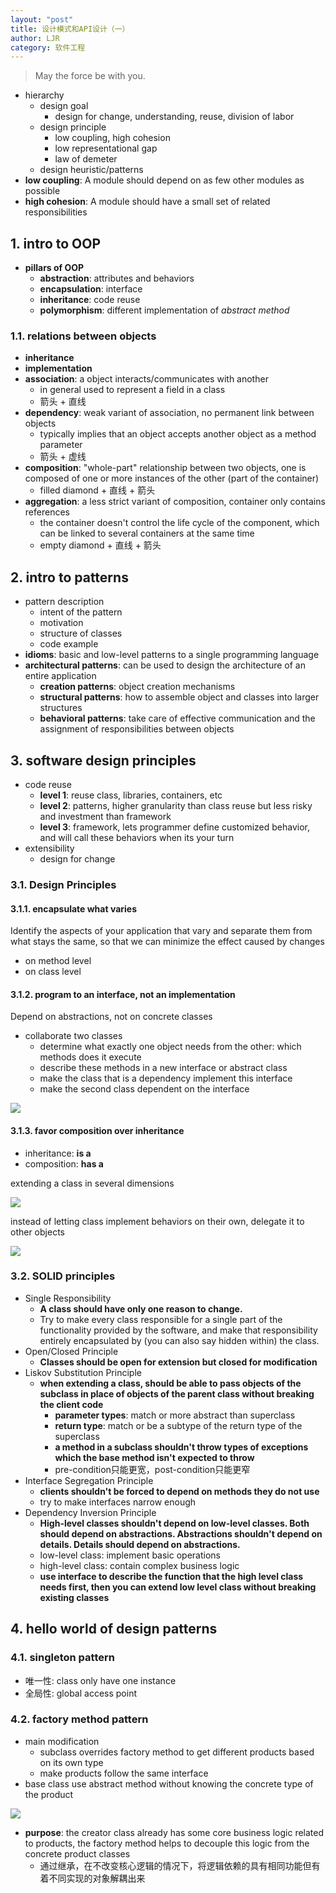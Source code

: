 ```yaml
---
layout: "post"
title: 设计模式和API设计（一）
author: LJR
category: 软件工程
---
```


> May the force be with you.

+ hierarchy
  + design goal
    + design for change, understanding, reuse, division of labor
  + design principle
    + low coupling, high cohesion
    + low representational gap
    + law of demeter
  + design heuristic/patterns
+ **low coupling**: A module should depend on as few other modules as possible
+ **high cohesion**: A module should have a small set of related responsibilities

## 1. intro to OOP

+ **pillars of OOP**
  + **abstraction**: attributes and behaviors
  + **encapsulation**: interface
  + **inheritance**: code reuse
  + **polymorphism**: different implementation of *abstract method*

### 1.1. relations between objects

+ **inheritance**
+ **implementation**
+ **association**: a object interacts/communicates with another
  + in general used to represent a field in a class
  + 箭头 + 直线
+ **dependency**: weak variant of association, no permanent link between objects
  + typically implies that an object accepts another object as a method parameter
  + 箭头 + 虚线
+ **composition**: "whole-part" relationship between two objects, one is composed of one or more instances of the other (part of the container)
  + filled diamond + 直线 + 箭头
+ **aggregation**: a less strict variant of composition, container only contains references
  + the container doesn't control the life cycle of the component, which can be linked to several containers at the same time
  + empty diamond + 直线 + 箭头

## 2. intro to patterns

+ pattern description
  + intent of the pattern
  + motivation
  + structure of classes
  + code example
+ **idioms**: basic and low-level patterns to a single programming language
+ **architectural patterns**: can be used to design the architecture of an entire application
  + **creation patterns**: object creation mechanisms
  + **structural patterns**: how to assemble object and classes into larger structures
  + **behavioral patterns**: take care of effective communication and the assignment of responsibilities between objects

## 3. software design principles

+ code reuse
  + **level 1**: reuse class, libraries, containers, etc
  + **level 2**: patterns, higher granularity than class reuse but less risky and investment than framework
  + **level 3**: framework, lets programmer define customized behavior, and will call these behaviors when its your turn
+ extensibility
  + design for change

### 3.1. Design Principles

#### 3.1.1. encapsulate what varies

Identify the aspects of your application that vary and separate them from what stays the same, so that we can minimize the effect caused by changes

+ on method level
+ on class level

#### 3.1.2. program to an interface, not an implementation

Depend on abstractions, not on concrete classes

+ collaborate two classes
  + determine what exactly one object needs from the other: which methods does it execute
  + describe these methods in a new interface or abstract class
  + make the class that is a dependency implement this interface
  + make the second class dependent on the interface

![](/assets/images/design-pattern/1-3.png)

#### 3.1.3. favor composition over inheritance

+ inheritance: **is a**
+ composition: **has a**

extending a class in several dimensions

![](/assets/images/design-pattern/1-1.png)

instead of letting class implement behaviors on their own, delegate it to other objects

![](/assets/images/design-pattern/1-2.png)

### 3.2. SOLID principles

+ Single Responsibility
  + **A class should have only one reason to change.**
  + Try to make every class responsible for a single part of the functionality provided by the software, and make that responsibility entirely encapsulated by (you can also say hidden within) the class.
+ Open/Closed Principle
  + **Classes should be open for extension but closed for modification**
+ Liskov Substitution Principle
  + **when extending a class, should be able to pass objects of the subclass in place of objects of the parent class without breaking the client code**
    + **parameter types**: match or more abstract than superclass
    + **return type**: match or be a subtype of the return type of the superclass
    + **a method in a subclass shouldn't throw types of exceptions which the base method isn't expected to throw**
    + pre-condition只能更宽，post-condition只能更窄
+ Interface Segregation Principle
  + **clients shouldn't be forced to depend on methods they do not use**
  + try to make interfaces narrow enough
+ Dependency Inversion Principle
  + **High-level classes shouldn't depend on low-level classes. Both should depend on abstractions. Abstractions shouldn't depend on details. Details should depend on abstractions.**
  + low-level class: implement basic operations
  + high-level class: contain complex business logic
  + **use interface to describe the function that the high level class needs first, then you can extend low level class without breaking existing classes**

## 4. hello world of design patterns

### 4.1. singleton pattern

+ 唯一性: class only have one instance
+ 全局性: global access point

### 4.2. factory method pattern

+ main modification
  + subclass overrides factory method to get different products based on its own type
  + make products follow the same interface
+ base class use abstract method without knowing the concrete type of the product

![](/assets/images/design-pattern/1-4.png)

+ **purpose**: the creator class already has some core business logic related to products, the factory method helps to decouple this logic from the concrete product classes
  + 通过继承，在不改变核心逻辑的情况下，将逻辑依赖的具有相同功能但有着不同实现的对象解耦出来
